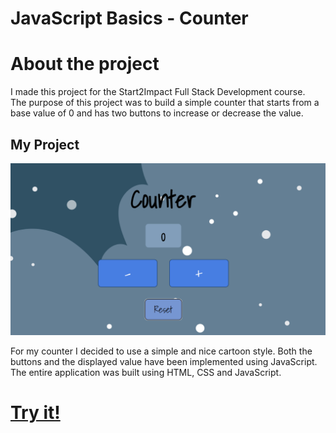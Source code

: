 # JavaScript Basics - Counter
<h1>About the project</h1>
<p>I made this project for the Start2Impact Full Stack Development course.</br>
  The purpose of this project was to build a simple counter that starts from a base value of 0 and has two buttons to increase or decrease the value.
</p>
<h2>My Project</h2>
<img src=assets/images/Screenshot.png>
<p>
For my counter I decided to use a simple and nice cartoon style.
Both the buttons and the displayed value have been implemented using JavaScript.</br>
The entire application was built using HTML, CSS and JavaScript.
</p>
<h1><a href="https://heroic-clafoutis-0493f0.netlify.app/">Try it!</a></h1>
